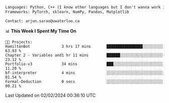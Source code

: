 ```txt
Languages: Python, C++ (I know other languages but I don't wanna work in them)
Frameworks: PyTorch, sklearn, NumPy, Pandas, Matplotlib

Contact: arjun.sarao@uwaterloo.ca
```

<!--START_SECTION:waka-->
📊 **This Week I Spent My Time On** 

```text
🐱‍💻 Projects: 
HamiltonBot              3 hrs 17 mins       ████████████████░░░░░░░░░   63.93 % 
Chapter 2 - Variables and1 hr 11 mins        ██████░░░░░░░░░░░░░░░░░░░   23.12 % 
Portfolio-v3             34 mins             ███░░░░░░░░░░░░░░░░░░░░░░   11.20 % 
bf-interpreter           4 mins              ░░░░░░░░░░░░░░░░░░░░░░░░░   01.54 % 
Formal-Deduction         0 secs              ░░░░░░░░░░░░░░░░░░░░░░░░░   00.21 % 
```


 Last Updated on 02/02/2024 00:36:10 UTC
<!--END_SECTION:waka-->
